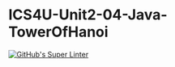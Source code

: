 # ICS4U-Unit2-04-Java-TowerOfHanoi

[![GitHub's Super Linter](https://github.com/Malcolm-Tompkins/ICS4U-Unit2-04-Java-TowerOfHanoi/workflows/GitHub's%20Super%20Linter/badge.svg)](https://github.com/Malcolm-Tompkins/ICS4U-Unit2-04-Java-TowerOfHanoi/actions)
